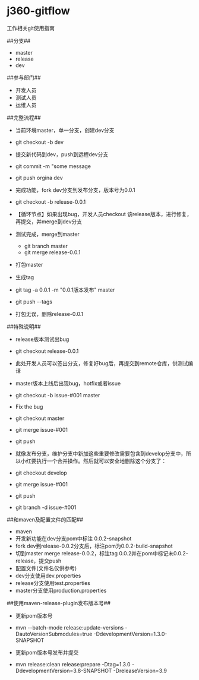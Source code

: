 j360-gitflow
====
工作相关git使用指南

##分支##
- master
- release
- dev


##参与部门##
- 开发人员
- 测试人员
- 运维人员


##完整流程##
- 当前环境master，单一分支，创建dev分支
 - git checkout -b dev
- 提交新代码到dev，push到远程dev分支
 - git commit -m "some message
 - git push orgina dev
- 完成功能，fork dev分支到发布分支，版本号为0.0.1
 - git checkout -b release-0.0.1
 - 【循环节点】如果出现bug，开发人员checkout 该release版本，进行修复，再提交，并merge到dev分支

- 测试完成，merge到master
  - git branch master
  - git merge release-0.0.1

- 打包master
 - 生成tag
  - git tag -a 0.0.1 -m "0.0.1版本发布" master
  - git push --tags
 - 打包无误，删除release-0.0.1



##特殊说明##
 - release版本测试出bug
  - git checkout release-0.0.1
  - 此处开发人员可以签出分支，修复好bug后，再提交到remote仓库，供测试编译
 - master版本上线后出现bug，hotfix或者issue
  - git checkout -b issue-#001 master
  -  Fix the bug

  - git checkout master
  - git merge issue-#001
  - git push

 - 就像发布分支，维护分支中新加这些重要修改需要包含到develop分支中，所以小红要执行一个合并操作。然后就可以安全地删除这个分支了：
  - git checkout develop
  - git merge issue-#001
  - git push
  - git branch -d issue-#001

##和maven及配置文件的匹配##
 - maven
  - 开发新功能在dev分支pom中标注 0.0.2-snapshot
  - fork dev到release-0.0.2分支后，标注pom为0.0.2-build-snapshot
  - 切到master merge release-0.0.2，标注tag 0.0.2并在pom中标记未0.0.2-release，提交push
 - 配置文件(文件名仅供参考)
  - dev分支使用dev.properties
  - release分支使用test.properties
  - master分支使用production.properties

##使用maven-release-plugin发布版本号##
- 更新pom版本号
 - mvn --batch-mode release:update-versions -DautoVersionSubmodules=true -DdevelopmentVersion=1.3.0-SNAPSHOT

- 更新pom版本号发布并提交
 - mvn release:clean release:prepare -Dtag=1.3.0 -DdevelopmentVersion=3.8-SNAPSHOT -DreleaseVersion=3.9
